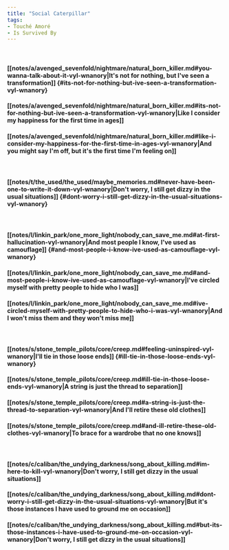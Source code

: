 ```yaml
---
title: "Social Caterpillar"
tags:
- Touché Amoré
- Is Survived By
---
```

&nbsp;
#### [[notes/a/avenged_sevenfold/nightmare/natural_born_killer.md#you-wanna-talk-about-it-vyl-wnanory|It's not for nothing, but I've seen a transformation]] {#its-not-for-nothing-but-ive-seen-a-transformation-vyl-wnanory}
#### [[notes/a/avenged_sevenfold/nightmare/natural_born_killer.md#its-not-for-nothing-but-ive-seen-a-transformation-vyl-wnanory|Like I consider my happiness for the first time in ages]]
#### [[notes/a/avenged_sevenfold/nightmare/natural_born_killer.md#like-i-consider-my-happiness-for-the-first-time-in-ages-vyl-wnanory|And you might say I'm off, but it's the first time I'm feeling on]]
&nbsp;
#### [[notes/t/the_used/the_used/maybe_memories.md#never-have-been-one-to-write-it-down-vyl-wnanory|Don't worry, I still get dizzy in the usual situations]] {#dont-worry-i-still-get-dizzy-in-the-usual-situations-vyl-wnanory}
&nbsp;
#### [[notes/l/linkin_park/one_more_light/nobody_can_save_me.md#at-first-hallucination-vyl-wnanory|And most people I know, I've used as camouflage]] {#and-most-people-i-know-ive-used-as-camouflage-vyl-wnanory}
#### [[notes/l/linkin_park/one_more_light/nobody_can_save_me.md#and-most-people-i-know-ive-used-as-camouflage-vyl-wnanory|I've circled myself with pretty people to hide who I was]]
#### [[notes/l/linkin_park/one_more_light/nobody_can_save_me.md#ive-circled-myself-with-pretty-people-to-hide-who-i-was-vyl-wnanory|And I won't miss them and they won't miss me]]
&nbsp;
#### [[notes/s/stone_temple_pilots/core/creep.md#feeling-uninspired-vyl-wnanory|I'll tie in those loose ends]] {#ill-tie-in-those-loose-ends-vyl-wnanory}
#### [[notes/s/stone_temple_pilots/core/creep.md#ill-tie-in-those-loose-ends-vyl-wnanory|A string is just the thread to separation]]
#### [[notes/s/stone_temple_pilots/core/creep.md#a-string-is-just-the-thread-to-separation-vyl-wnanory|And I'll retire these old clothes]]
#### [[notes/s/stone_temple_pilots/core/creep.md#and-ill-retire-these-old-clothes-vyl-wnanory|To brace for a wardrobe that no one knows]]
&nbsp;
#### [[notes/c/caliban/the_undying_darkness/song_about_killing.md#im-here-to-kill-vyl-wnanory|Don't worry, I still get dizzy in the usual situations]]
#### [[notes/c/caliban/the_undying_darkness/song_about_killing.md#dont-worry-i-still-get-dizzy-in-the-usual-situations-vyl-wnanory|But it's those instances I have used to ground me on occasion]]
#### [[notes/c/caliban/the_undying_darkness/song_about_killing.md#but-its-those-instances-i-have-used-to-ground-me-on-occasion-vyl-wnanory|Don't worry, I still get dizzy in the usual situations]]
